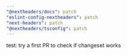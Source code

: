 ```yaml
---
"@nextheaders/docs": patch
"eslint-config-nextheaders": patch
"next-headers": patch
"@nextheaders/tsconfig": patch
---
```


test: try a first PR to check if changeset works

